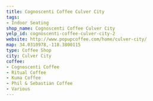 ```yaml
---
title: Cognoscenti Coffee Culver City
tags:
- Indoor Seating
shop_name: Cognoscenti Coffee Culver City
yelp_id: cognoscenti-coffee-culver-city-2
website: http://www.popupcoffee.com/home/culver-city/
map: 34.0310978,-118.3800115
type: Coffee Shop
city: Culver City
coffee:
- Cognoscenti Coffee
- Ritual Coffee
- Kuma Coffee
- Phil & Sebastian Coffee
- Various
---
```



